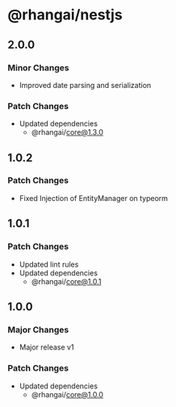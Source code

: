 # @rhangai/nestjs

## 2.0.0

### Minor Changes

- Improved date parsing and serialization

### Patch Changes

- Updated dependencies
  - @rhangai/core@1.3.0

## 1.0.2

### Patch Changes

- Fixed Injection of EntityManager on typeorm

## 1.0.1

### Patch Changes

- Updated lint rules
- Updated dependencies
  - @rhangai/core@1.0.1

## 1.0.0

### Major Changes

- Major release v1

### Patch Changes

- Updated dependencies
  - @rhangai/core@1.0.0
